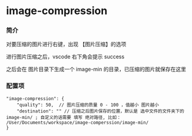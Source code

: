 # image-compression 

### 简介
对要压缩的图片进行右键，出现 【图片压缩】的选项

进行图片压缩之后，vscode 右下角会提示 success 

之后会在 图片目录下生成一个 image-min 的目录，已压缩的图片就保存在这里

### 配置项

```
"image-compression": {
    "quality": 50,  // 图片压缩的质量 0 - 100 ，值越小 图片越小
    "destination": "" // 压缩之后图片保存的位置，默认是 选中文件的文件夹下的 image-min/ ; 自定义的话需要 填写 绝对路径, 比如： /User/Documents/workspace/image-comperssion/image-min/
}
```
